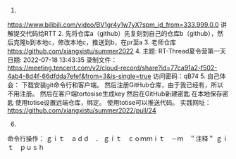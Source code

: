 1.
https://www.bilibili.com/video/BV1gr4y1w7yX?spm_id_from=333.999.0.0
讲解提交代码给RTT
2.
先将仓库a（github）先复刻到自己的仓库b（github），然后克隆b到本地c，修改本地c，推送到b，在pr至a
3.
老师仓库
https://github.com/xiangxistu/summer2022
4.
主题: RT-Thread夏令营第一天
日期: 2022-07-18 13:43:35
录制文件：https://meeting.tencent.com/v2/cloud-record/share?id=77ca91a2-f502-4ab4-8d4f-66dfdda7efef&from=3&is-single=true
访问密码：qB74
5.
自己体会：
下载安装git命令行和客户端。
然后注册GitHub仓库，由于我已经有，所以不用注册。
然后在客户端tortosise生成key
然后在GitHub新建密匙
在本地保存密匙
使用totise设置远端仓库，绑定。
使用totise可以推送代码。
实践网址：
https://github.com/xiangxistu/summer2022/pull/24

6.
命令行操作：
ｇｉｔ　ａｄｄ　．
ｇｉｔ　ｃｏｍｍｉｔ　－ｍ　＂注释＂
ｇｉｔ　ｐｕｓｈ　

